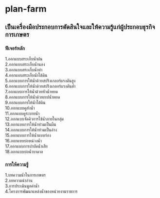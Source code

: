 # plan-farm  
## เป็นเครื่องมือประกอบการตัดสินใจและให้ความรู้แก่ผู้ประกอบธุรกิจการเกษตร  
### ฟีเจอร์หลัก  
1.ออกแบบสระเก็บน้ำฝน  
2.ออกแบบสระเก็บน้ำนอง  
3.ออกแบบสระเก็บน้ำท่า  
4.ออกแบบสระเก็บน้ำใต้ดิน  
5.ออกแบบการให้น้ำด้วยสปริงเกลอร์แรงดันสูง  
6.ออกแบบการให้น้ำด้วยสปริงเกลอร์แรงดันต่ำ  
7.ออกแบบการให้น้ำด้วยหัวน้ำหยด  
8.ออกแบบการให้น้ำด้วยเทปน้ำหยด  
9.ออกแบบการให้น้ำใต้ดิน  
10.ออกแบบคูส่งน้ำ  
11.ออกแบบคูระบายน้ำ  
12.ออกแบบจัดคิวการใช้น้ำภายในกลุ่ม  
13.ออกแบบการให้น้ำท่วมเป็นผืน  
14.ออกแบบการให้น้ำท่วมเป็นอ่าง  
15.ออกแบบการให้น้ำแบบร่อง  
16.ออกแบบบ่อหน่วงน้ำ  
17.ออกแบบการบำบัดน้ำเสีย  
18.ออกแบบบ่อน้ำบาดาล  
### การให้ความรู้  
1.บทความน้ำในการเกษตร  
2.บทความน่าอ่าน  
3.การประเมินมูลค่าน้ำ  
4.โครงการพัฒนาแหล่งน้ำของหน่วยงานราชการ  
